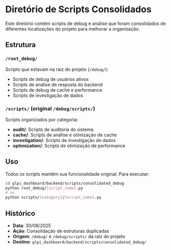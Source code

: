# Diretório de Scripts Consolidados

Este diretório contém scripts de debug e análise que foram consolidados de diferentes localizações do projeto para melhorar a organização.

## Estrutura

### `/root_debug/`
Scripts que estavam na raiz do projeto (`/debug/`):
- Scripts de debug de usuários ativos
- Scripts de análise de resposta do backend
- Scripts de debug de cache e performance
- Scripts de investigação de dados

### `/scripts/` (original `/debug/scripts/`)
Scripts organizados por categoria:
- **audit/**: Scripts de auditoria do sistema
- **cache/**: Scripts de análise e otimização de cache
- **investigation/**: Scripts de investigação de dados
- **optimization/**: Scripts de otimização de performance

## Uso

Todos os scripts mantêm sua funcionalidade original. Para executar:

```bash
cd glpi_dashboard/backend/scripts/consolidated_debug
python root_debug/[script_name].py
# ou
python scripts/[category]/[script_name].py
```

## Histórico

- **Data**: 30/08/2025
- **Ação**: Consolidação de estruturas duplicadas
- **Origem**: `/debug/` e `/debug/scripts/` da raiz do projeto
- **Destino**: `glpi_dashboard/backend/scripts/consolidated_debug/`